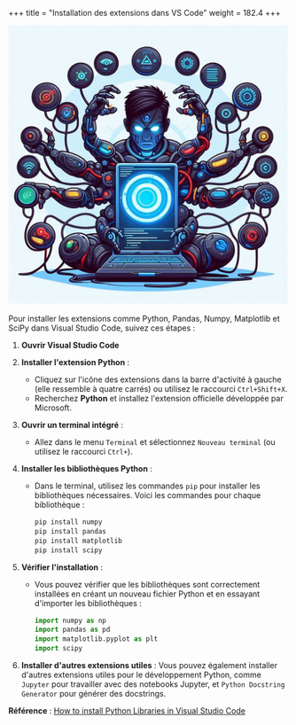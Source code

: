 +++
title = "Installation des extensions dans VS Code"
weight = 182.4
+++

![Installation librairies sur VS code](install-lib-vsc.jpeg?width=25vw)

Pour installer les extensions comme Python, Pandas, Numpy, Matplotlib et SciPy dans Visual Studio Code, suivez ces étapes :

1. **Ouvrir Visual Studio Code**

2. **Installer l'extension Python** :
    - Cliquez sur l'icône des extensions dans la barre d'activité à gauche (elle ressemble à quatre carrés) ou utilisez le raccourci `Ctrl+Shift+X`.
    - Recherchez **Python** et installez l'extension officielle développée par Microsoft.

3. **Ouvrir un terminal intégré** :
    - Allez dans le menu `Terminal` et sélectionnez `Nouveau terminal` (ou utilisez le raccourci `Ctrl+`).

4. **Installer les bibliothèques Python** :
    - Dans le terminal, utilisez les commandes `pip` pour installer les bibliothèques nécessaires. Voici les commandes pour chaque bibliothèque :
        ```sh
        pip install numpy
        pip install pandas
        pip install matplotlib
        pip install scipy
        ```

5. **Vérifier l'installation** :
    - Vous pouvez vérifier que les bibliothèques sont correctement installées en créant un nouveau fichier Python et en essayant d'importer les bibliothèques :
        ```python
        import numpy as np
        import pandas as pd
        import matplotlib.pyplot as plt
        import scipy
        ```

6. **Installer d'autres extensions utiles** : Vous pouvez également installer d'autres extensions utiles pour le développement Python, comme `Jupyter` pour travailler avec des notebooks Jupyter, et `Python Docstring Generator` pour générer des docstrings.


**Référence** : [How to install Python Libraries in Visual Studio Code](https://dev.to/emminex/how-to-install-python-libraries-in-visual-studio-code-38i1)

